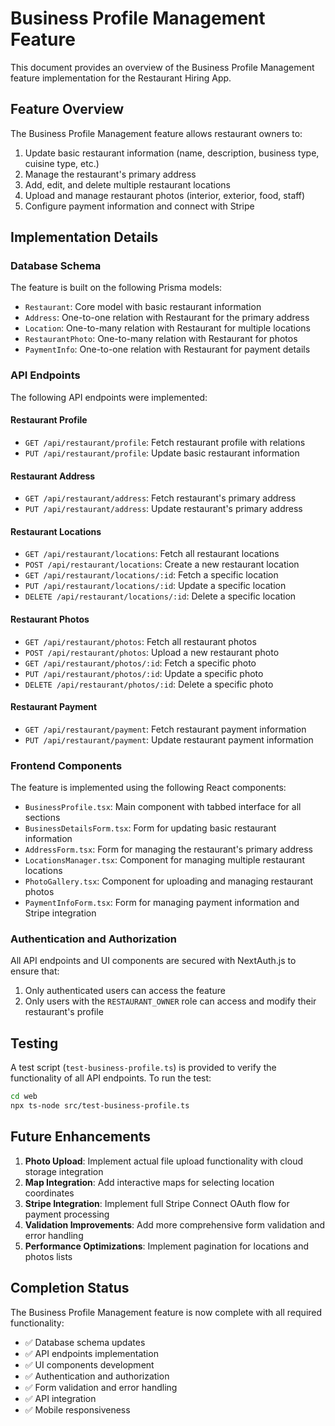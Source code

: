 # Business Profile Management Feature

This document provides an overview of the Business Profile Management feature implementation for the Restaurant Hiring App.

## Feature Overview

The Business Profile Management feature allows restaurant owners to:

1. Update basic restaurant information (name, description, business type, cuisine type, etc.)
2. Manage the restaurant's primary address
3. Add, edit, and delete multiple restaurant locations
4. Upload and manage restaurant photos (interior, exterior, food, staff)
5. Configure payment information and connect with Stripe

## Implementation Details

### Database Schema

The feature is built on the following Prisma models:

- `Restaurant`: Core model with basic restaurant information
- `Address`: One-to-one relation with Restaurant for the primary address
- `Location`: One-to-many relation with Restaurant for multiple locations
- `RestaurantPhoto`: One-to-many relation with Restaurant for photos
- `PaymentInfo`: One-to-one relation with Restaurant for payment details

### API Endpoints

The following API endpoints were implemented:

#### Restaurant Profile

- `GET /api/restaurant/profile`: Fetch restaurant profile with relations
- `PUT /api/restaurant/profile`: Update basic restaurant information

#### Restaurant Address

- `GET /api/restaurant/address`: Fetch restaurant's primary address
- `PUT /api/restaurant/address`: Update restaurant's primary address

#### Restaurant Locations

- `GET /api/restaurant/locations`: Fetch all restaurant locations
- `POST /api/restaurant/locations`: Create a new restaurant location
- `GET /api/restaurant/locations/:id`: Fetch a specific location
- `PUT /api/restaurant/locations/:id`: Update a specific location
- `DELETE /api/restaurant/locations/:id`: Delete a specific location

#### Restaurant Photos

- `GET /api/restaurant/photos`: Fetch all restaurant photos
- `POST /api/restaurant/photos`: Upload a new restaurant photo
- `GET /api/restaurant/photos/:id`: Fetch a specific photo
- `PUT /api/restaurant/photos/:id`: Update a specific photo
- `DELETE /api/restaurant/photos/:id`: Delete a specific photo

#### Restaurant Payment

- `GET /api/restaurant/payment`: Fetch restaurant payment information
- `PUT /api/restaurant/payment`: Update restaurant payment information

### Frontend Components

The feature is implemented using the following React components:

- `BusinessProfile.tsx`: Main component with tabbed interface for all sections
- `BusinessDetailsForm.tsx`: Form for updating basic restaurant information
- `AddressForm.tsx`: Form for managing the restaurant's primary address
- `LocationsManager.tsx`: Component for managing multiple restaurant locations
- `PhotoGallery.tsx`: Component for uploading and managing restaurant photos
- `PaymentInfoForm.tsx`: Form for managing payment information and Stripe integration

### Authentication and Authorization

All API endpoints and UI components are secured with NextAuth.js to ensure that:

1. Only authenticated users can access the feature
2. Only users with the `RESTAURANT_OWNER` role can access and modify their restaurant's profile

## Testing

A test script (`test-business-profile.ts`) is provided to verify the functionality of all API endpoints. To run the test:

```bash
cd web
npx ts-node src/test-business-profile.ts
```

## Future Enhancements

1. **Photo Upload**: Implement actual file upload functionality with cloud storage integration
2. **Map Integration**: Add interactive maps for selecting location coordinates
3. **Stripe Integration**: Implement full Stripe Connect OAuth flow for payment processing
4. **Validation Improvements**: Add more comprehensive form validation and error handling
5. **Performance Optimizations**: Implement pagination for locations and photos lists

## Completion Status

The Business Profile Management feature is now complete with all required functionality:

- ✅ Database schema updates
- ✅ API endpoints implementation
- ✅ UI components development
- ✅ Authentication and authorization
- ✅ Form validation and error handling
- ✅ API integration
- ✅ Mobile responsiveness
